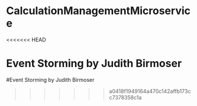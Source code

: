 # CalculationManagementMicroservice
<<<<<<< HEAD

Event Storming by Judith Birmoser
=======
#Event Storming by Judith Birmoser
>>>>>>> a0418f1949164a470c142affb173cc7378358c1a
